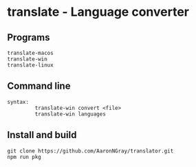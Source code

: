 # translate - Language converter

## Programs

```
translate-macos
translate-win
translate-linux
```
## Command line
```
syntax:
         translate-win convert <file>
         translate-win languages
```

## Install and build
```
git clone https://github.com/AaronNGray/translator.git
npm run pkg
```
